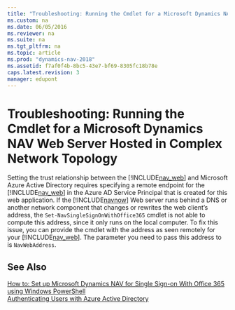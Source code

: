 ```yaml
---
title: "Troubleshooting: Running the Cmdlet for a Microsoft Dynamics NAV Web Server Hosted in Complex Network Topology"
ms.custom: na
ms.date: 06/05/2016
ms.reviewer: na
ms.suite: na
ms.tgt_pltfrm: na
ms.topic: article
ms.prod: "dynamics-nav-2018"
ms.assetid: f7af0f4b-8bc5-43e7-bf69-8305fc18b78e
caps.latest.revision: 3
manager: edupont
---
```

# Troubleshooting: Running the Cmdlet for a Microsoft Dynamics NAV Web Server Hosted in Complex Network Topology
Setting the trust relationship between the [!INCLUDE[nav_web](includes/nav_web_md.md)] and Microsoft Azure Active Directory requires specifying a remote endpoint for the [!INCLUDE[nav_web](includes/nav_web_md.md)] in the Azure AD Service Principal that is created for this web application. If the [!INCLUDE[navnow](includes/navnow_md.md)] Web server runs behind a DNS or another network component that changes or rewrites the web client’s address, the `Set-NavSingleSignOnWithOffice365` cmdlet is not able to compute this address, since it only runs on the local computer. To fix this issue, you can provide the cmdlet with the address as seen remotely for your [!INCLUDE[nav_web](includes/nav_web_md.md)]. The parameter you need to pass this address to is `NavWebAddress`.  
  
## See Also  
 [How to: Set up Microsoft Dynamics NAV for Single Sign-on With Office 365 using Windows PowerShell](How-to--Set-up-Microsoft-Dynamics-NAV-for-Single-Sign-on-With-Office-365-using-Windows-PowerShell.md)   
 [Authenticating Users with Azure Active Directory](Authenticating-Users-with-Azure-Active-Directory.md)